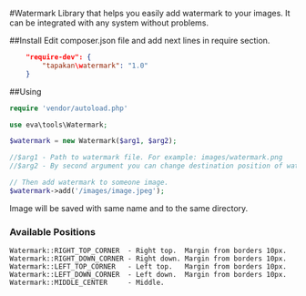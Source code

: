 #Watermark
Library that helps you easily add watermark to your images. It can be integrated with any system without problems.

##Install
Edit composer.json file and add next lines in require section.
```json
    "require-dev": {
        "tapakan\watermark": "1.0"
    }
```
##Using
```php
require 'vendor/autoload.php'

use eva\tools\Watermark;

$watermark = new Watermark($arg1, $arg2);

//$arg1 - Path to watermark file. For example: images/watermark.png
//$arg2 - By second argument you can change destination position of watermark. See Available positions sector.

// Then add watermark to someone image.
$watermark->add('/images/image.jpeg');
```
Image will be saved with same name and to the same directory.

### Available Positions
```
Watermark::RIGHT_TOP_CORNER  - Right top.  Margin from borders 10px.
Watermark::RIGHT_DOWN_CORNER - Right down. Margin from borders 10px.
Watermark::LEFT_TOP_CORNER   - Left top.   Margin from borders 10px.
Watermark::LEFT_DOWN_CORNER  - Left down.  Margin from borders 10px.
Watermark::MIDDLE_CENTER     - Middle.
```
